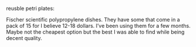 


reusble petri plates:

Fischer scientific polypropylene dishes. They have some that come in a pack of 15 for I believe 12-18 dollars. I’ve been using them for a few months. Maybe not the cheapest option but the best I was able to find while being decent quality.

